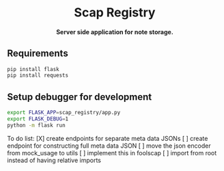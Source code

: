 
<h1 align="center">
  Scap Registry
</h1>

<h4 align="center">
  Server side application for note storage.
</h4>

## Requirements

```bash
pip install flask
pip install requests
```

## Setup debugger for development

```bash
export FLASK_APP=scap_registry/app.py
export FLASK_DEBUG=1
python -m flask run
```

To do list:
[X] create endpoints for separate meta data JSONs
[ ] create endpoint for constructing full meta data JSON
[ ] move the json encoder from mock_usage to utils
[ ] implement this in foolscap
[ ] import from root instead of having relative imports
